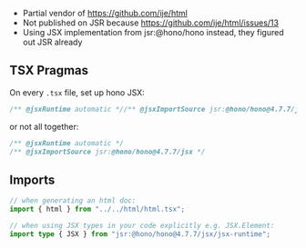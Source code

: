 * Partial vendor of https://github.com/ije/html
* Not published on JSR because https://github.com/ije/html/issues/13
* Using JSX implementation from jsr:@hono/hono instead, they figured out JSR already

## TSX Pragmas

On every `.tsx` file, set up hono JSX:

```ts
/** @jsxRuntime automatic *//** @jsxImportSource jsr:@hono/hono@4.7.7/jsx */
```

or not all together:

```ts
/** @jsxRuntime automatic */
/** @jsxImportSource jsr:@hono/hono@4.7.7/jsx */
```

## Imports

```ts
// when generating an html doc:
import { html } from "../../html/html.tsx";

// when using JSX types in your code explicitly e.g. JSX.Element:
import type { JSX } from "jsr:@hono/hono@4.7.7/jsx/jsx-runtime";
```
